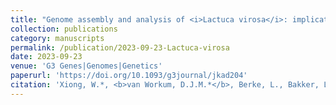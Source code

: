 ```yaml
---
title: "Genome assembly and analysis of <i>Lactuca virosa</i>: implications for lettuce breeding"
collection: publications
category: manuscripts
permalink: /publication/2023-09-23-Lactuca-virosa
date: 2023-09-23
venue: 'G3 Genes|Genomes|Genetics'
paperurl: 'https://doi.org/10.1093/g3journal/jkad204'
citation: 'Xiong, W.*, <b>van Workum, D.J.M.*</b>, Berke, L., Bakker, L.V., Schijlen, E., Becker, F.F., ... & Schranz, M.E. (2023). Genome assembly and analysis of <i>Lactuca virosa</i>: implications for lettuce breeding. <i>G3: Genes, Genomes, Genetics, 13</i>(11), jkad204.'
---
```

